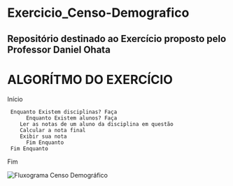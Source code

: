 # Exercicio_Censo-Demografico
## Repositório destinado ao Exercício proposto pelo Professor Daniel Ohata

# ALGORÍTMO DO EXERCÍCIO

Início

```
 Enquanto Existem disciplinas? Faça
      Enquanto Existem alunos? Faça
	Ler as notas de um aluno da disciplina em questão
	Calcular a nota final
	Exibir sua nota
      Fim Enquanto
 Fim Enquanto    
```

Fim

![Fluxograma Censo Demográfico](https://user-images.githubusercontent.com/69513119/169877309-53d08c0a-0db7-4a93-b2d1-2d8cf9f5c1cf.png)
